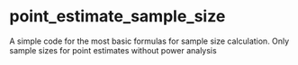 # point_estimate_sample_size
A simple code for the most basic formulas for sample size calculation. Only sample sizes for point estimates without power analysis
